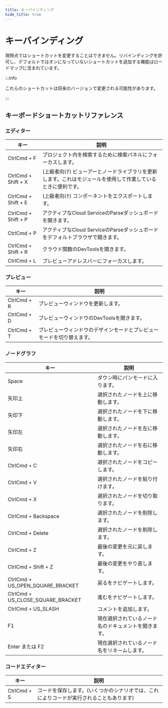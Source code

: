 ```yaml
---
title: キーバインディング
hide_title: true
---
```


# キーバインディング

現時点ではショートカットを変更することはできません。リバインディングを許可し、デフォルトではオンになっていないショートカットを追加する機能はロードマップに含まれています。

:::info

これらのショートカットは将来のバージョンで変更される可能性があります。

:::

## キーボードショートカットリファレンス

<div className="ndl-table-35-65">

### エディター

| キー                             | 説明                                                                                                             |
| ------------------------------- | ---------------------------------------------------------------------------------------------------------------- |
| CtrlCmd + F                     | プロジェクト内を検索するために検索パネルにフォーカスします。                                                         |
| CtrlCmd + Shift + X             | (上級者向け) ビューアーとノードライブラリを更新します。これはモジュールを使用して作業しているときに便利です。          |
| CtrlCmd + Shift + E             | (上級者向け) コンポーネントをエクスポートします。                                                                   |
| CtrlCmd + Shift + P             | アクティブなCloud ServiceのParseダッシュボードを開きます。                                                         |
| CtrlCmd + P                     | アクティブなCloud ServiceのParseダッシュボードをデフォルトブラウザで開きます。                                      |
| CtrlCmd + Shift + R             | クラウド関数のDevToolsを開きます。                                                                                  |
| CtrlCmd + L                     | プレビューアドレスバーにフォーカスします。                                                                          |

### プレビュー

| キー                             | 説明                                                                                                             |
| ------------------------------- | ---------------------------------------------------------------------------------------------------------------- |
| CtrlCmd + R                     | プレビューウィンドウを更新します。                                                                                 |
| CtrlCmd + D                     | プレビューウィンドウのDevToolsを開きます。                                                                         |
| CtrlCmd + T                     | プレビューウィンドウのデザインモードとプレビューモードを切り替えます。                                             |

### ノードグラフ

| キー                             | 説明                                                                                                             |
| ------------------------------- | ---------------------------------------------------------------------------------------------------------------- |
| Space                           | ダウン時にパンモードに入ります。                                                                                   |
| 矢印上                          | 選択されたノードを上に移動します。                                                                                 |
| 矢印下                          | 選択されたノードを下に移動します。                                                                                 |
| 矢印左                          | 選択されたノードを左に移動します。                                                                                 |
| 矢印右                          | 選択されたノードを右に移動します。                                                                                 |
| CtrlCmd + C                     | 選択されたノードをコピーします。                                                                                   |
| CtrlCmd + V                     | 選択されたノードを貼り付けます。                                                                                   |
| CtrlCmd + X                     | 選択されたノードを切り取ります。                                                                                   |
| CtrlCmd + Backspace             | 選択されたノードを削除します。                                                                                     |
| CtrlCmd + Delete                | 選択されたノードを削除します。                                                                                     |
| CtrlCmd + Z                     | 最後の変更を元に戻します。                                                                                         |
| CtrlCmd + Shift + Z             | 最後の変更をやり直します。                                                                                         |
| CtrlCmd + US_OPEN_SQUARE_BRACKET | 戻るをナビゲートします。                                                                                           |
| CtrlCmd + US_CLOSE_SQUARE_BRACKET | 進むをナビゲートします。                                                                                         |
| CtrlCmd + US_SLASH              | コメントを追加します。                                                                                             |
| F1                              | 現在選択されているノード名のドキュメントを開きます。                                                               |
| Enter または F2                 | 現在選択されているノード名をリネームします。                                                                       |

### コードエディター

| キー                             | 説明                                                                                                             |
| ------------------------------- | ---------------------------------------------------------------------------------------------------------------- |
| CtrlCmd + S                     | コードを保存します。(いくつかのシナリオでは、これによりコードが実行されることもあります)                           |

</div>
